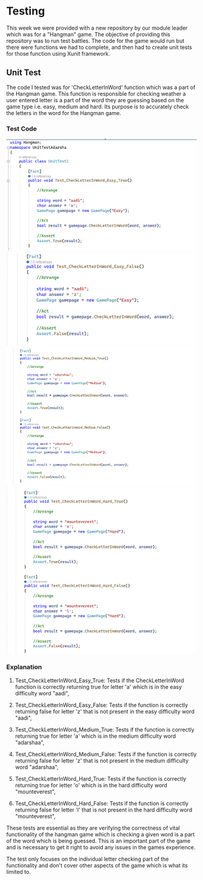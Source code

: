 # Testing

This week we were provided with a new repository by our module leader which was for a "Hangman" game. The objective of providing this repository
was to run test battles. The code for the game would run but there were functions we had to complete, and then had to create unit tests for those function
using Xunit framework. 

## Unit Test

The code I tested was for 'CheckLetterInWord' function which was a part of the Hangman game. This function is responsible for checking weather a user entered
letter is a part of the word they are guessing based on the game type i.e. easy, medium and hard. Its purpose is to accurately check the letters in the word for
the Hangman game. 

### Test Code


![Unit test ](https://github.com/Findaadi/Personal_Portfolio/blob/main/images/unittest1.png)
![Unit test ](https://github.com/Findaadi/Personal_Portfolio/blob/main/images/unittest2.png)
![Unit test ](https://github.com/Findaadi/Personal_Portfolio/blob/main/images/unittest3.png)
![Unit test ](https://github.com/Findaadi/Personal_Portfolio/blob/main/images/unittest4.png)

### Explanation 

1. Test_CheckLetterInWord_Easy_True: Tests if the CheckLetterInWord function is correctly returning true for letter 'a' which is in the easy difficulty word "aadi",

2. Test_CheckLetterInWord_Easy_False: Tests if the function is correctly returning false for letter 'z' that is not present in the easy difficulty word "aadi",

3. Test_CheckLetterInWord_Medium_True: Tests if the function is correctly returning true for letter 'a' which is in the medium difficulty word "adarshaa",

4. Test_CheckLetterInWord_Medium_False: Tests if the function is correctly returning false for letter 'z' that is not present in the medium difficulty word "adarshaa",

5. Test_CheckLetterInWord_Hard_True: Tests if the function is correctly returning true for letter 'o' which is in the hard difficulty word "mounteverest",

6. Test_CheckLetterInWord_Hard_False: Tests if the function is correctly returning false for letter 'l' that is not present in the hard difficulty word "mounteverest",

These tests are essential as they are verifying the correctness of vital functionality of the hangman game which is checking a given word is a part of the word which is being guessed.
This is an important part of the game and is necessary to get it right to avoid any issues in the games experience. 

The test only focuses on the individual letter checking part of the functionality and don't cover other aspects of the game which is what its limited to. 
